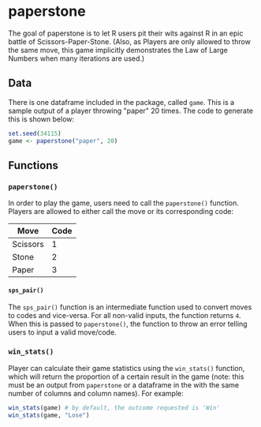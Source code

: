 
<!-- README.md is generated from README.Rmd. Please edit that file -->
paperstone
==========

<!-- badges: start -->
<!-- badges: end -->
The goal of paperstone is to let R users pit their wits against R in an epic battle of Scissors-Paper-Stone.
(Also, as Players are only allowed to throw the same move, this game implicitly demonstrates the Law of Large Numbers when many iterations are used.)

Data
----

There is one dataframe included in the package, called `game`. This is a sample output of a player throwing "paper" 20 times. The code to generate this is shown below:

``` r
set.seed(34115)
game <- paperstone("paper", 20)
```

Functions
---------

### `paperstone()`

In order to play the game, users need to call the `paperstone()` function. Players are allowed to either call the move or its corresponding code:

| Move     | Code |
|----------|------|
| Scissors | 1    |
| Stone    | 2    |
| Paper    | 3    |

#### `sps_pair()`

The `sps_pair()` function is an intermediate function used to convert moves to codes and vice-versa. For all non-valid inputs, the function returns `4`. When this is passed to `paperstone()`, the function to throw an error telling users to input a valid move/code.

### `win_stats()`

Player can calculate their game statistics using the `win_stats()` function, which will return the proportion of a certain result in the game (note: this must be an output from `paperstone` or a dataframe in the with the same number of columns and column names). For example:

``` r
win_stats(game) # by default, the outcome requested is 'Win'
win_stats(game, "Lose")
```

